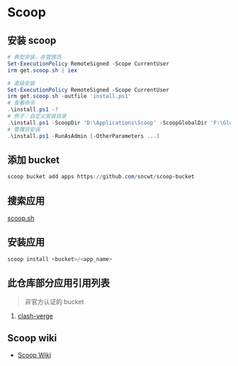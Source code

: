 # Scoop

## 安装 scoop
```powershell
# 典型安装，非管理员
Set-ExecutionPolicy RemoteSigned -Scope CurrentUser
irm get.scoop.sh | iex

# 高级安装
Set-ExecutionPolicy RemoteSigned -Scope CurrentUser
irm get.scoop.sh -outfile 'install.ps1'
# 查看命令
.\install.ps1 -?
# 例子：自定义安装目录
.\install.ps1 -ScoopDir 'D:\Applications\Scoop' -ScoopGlobalDir 'F:\GlobalScoopApps' -NoProxy
# 管理员安装
.\install.ps1 -RunAsAdmin [-OtherParameters ...]
```

## 添加 bucket
```powershell
scoop bucket add apps https://github.com/sncwt/scoop-bucket
```

## 搜索应用
[scoop.sh](https://scoop.sh/#/apps?s=0&d=1&o=true)

## 安装应用
```powershell
scoop install <bucket>/<app_name>
```

## 此仓库部分应用引用列表
> 非官方认证的 bucket
1. [clash-verge](https://github.com/chawyehsu/dorado/blob/811aed9e00a2ec0ba6e49b09d7a36c2a37eb935d/bucket/clash-verge.json)


## Scoop wiki
- [Scoop Wiki](https://github.com/ScoopInstaller/Scoop/wiki)

